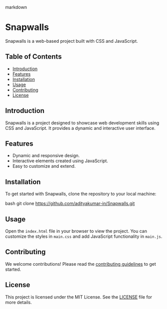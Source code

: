 markdown
# Snapwalls

Snapwalls is a web-based project built with CSS and JavaScript.

## Table of Contents

- [Introduction](#introduction)
- [Features](#features)
- [Installation](#installation)
- [Usage](#usage)
- [Contributing](#contributing)
- [License](#license)

## Introduction

Snapwalls is a project designed to showcase web development skills using CSS and JavaScript. It provides a dynamic and interactive user interface.

## Features

- Dynamic and responsive design.
- Interactive elements created using JavaScript.
- Easy to customize and extend.

## Installation

To get started with Snapwalls, clone the repository to your local machine:

bash
git clone https://github.com/adityakumar-in/Snapwalls.git


## Usage

Open the `index.html` file in your browser to view the project. You can customize the styles in `main.css` and add JavaScript functionality in `main.js`.

## Contributing

We welcome contributions! Please read the [contributing guidelines](CONTRIBUTING.md) to get started.

## License

This project is licensed under the MIT License. See the [LICENSE](LICENSE) file for more details.
